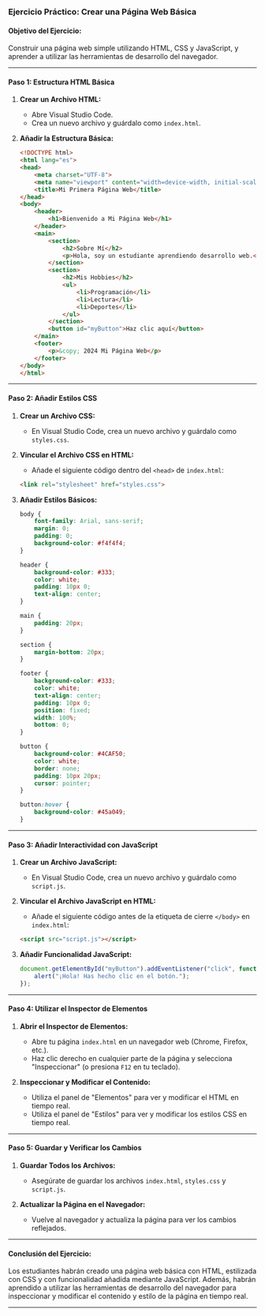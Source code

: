 
### Ejercicio Práctico: Crear una Página Web Básica

#### **Objetivo del Ejercicio:**
Construir una página web simple utilizando HTML, CSS y JavaScript, y aprender a utilizar las herramientas de desarrollo del navegador.

---

#### **Paso 1: Estructura HTML Básica**
1. **Crear un Archivo HTML:**
   - Abre Visual Studio Code.
   - Crea un nuevo archivo y guárdalo como `index.html`.

2. **Añadir la Estructura Básica:**
   ```html
   <!DOCTYPE html>
   <html lang="es">
   <head>
       <meta charset="UTF-8">
       <meta name="viewport" content="width=device-width, initial-scale=1.0">
       <title>Mi Primera Página Web</title>
   </head>
   <body>
       <header>
           <h1>Bienvenido a Mi Página Web</h1>
       </header>
       <main>
           <section>
               <h2>Sobre Mí</h2>
               <p>Hola, soy un estudiante aprendiendo desarrollo web.</p>
           </section>
           <section>
               <h2>Mis Hobbies</h2>
               <ul>
                   <li>Programación</li>
                   <li>Lectura</li>
                   <li>Deportes</li>
               </ul>
           </section>
           <button id="myButton">Haz clic aquí</button>
       </main>
       <footer>
           <p>&copy; 2024 Mi Página Web</p>
       </footer>
   </body>
   </html>
   ```

---

#### **Paso 2: Añadir Estilos CSS**
1. **Crear un Archivo CSS:**
   - En Visual Studio Code, crea un nuevo archivo y guárdalo como `styles.css`.

2. **Vincular el Archivo CSS en HTML:**
   - Añade el siguiente código dentro del `<head>` de `index.html`:
   ```html
   <link rel="stylesheet" href="styles.css">
   ```

3. **Añadir Estilos Básicos:**
   ```css
   body {
       font-family: Arial, sans-serif;
       margin: 0;
       padding: 0;
       background-color: #f4f4f4;
   }

   header {
       background-color: #333;
       color: white;
       padding: 10px 0;
       text-align: center;
   }

   main {
       padding: 20px;
   }

   section {
       margin-bottom: 20px;
   }

   footer {
       background-color: #333;
       color: white;
       text-align: center;
       padding: 10px 0;
       position: fixed;
       width: 100%;
       bottom: 0;
   }

   button {
       background-color: #4CAF50;
       color: white;
       border: none;
       padding: 10px 20px;
       cursor: pointer;
   }

   button:hover {
       background-color: #45a049;
   }
   ```

---

#### **Paso 3: Añadir Interactividad con JavaScript**
1. **Crear un Archivo JavaScript:**
   - En Visual Studio Code, crea un nuevo archivo y guárdalo como `script.js`.

2. **Vincular el Archivo JavaScript en HTML:**
   - Añade el siguiente código antes de la etiqueta de cierre `</body>` en `index.html`:
   ```html
   <script src="script.js"></script>
   ```

3. **Añadir Funcionalidad JavaScript:**
   ```javascript
   document.getElementById("myButton").addEventListener("click", function() {
       alert("¡Hola! Has hecho clic en el botón.");
   });
   ```

---

#### **Paso 4: Utilizar el Inspector de Elementos**
1. **Abrir el Inspector de Elementos:**
   - Abre tu página `index.html` en un navegador web (Chrome, Firefox, etc.).
   - Haz clic derecho en cualquier parte de la página y selecciona "Inspeccionar" (o presiona `F12` en tu teclado).

2. **Inspeccionar y Modificar el Contenido:**
   - Utiliza el panel de "Elementos" para ver y modificar el HTML en tiempo real.
   - Utiliza el panel de "Estilos" para ver y modificar los estilos CSS en tiempo real.

---

#### **Paso 5: Guardar y Verificar los Cambios**
1. **Guardar Todos los Archivos:**
   - Asegúrate de guardar los archivos `index.html`, `styles.css` y `script.js`.

2. **Actualizar la Página en el Navegador:**
   - Vuelve al navegador y actualiza la página para ver los cambios reflejados.

---

#### **Conclusión del Ejercicio:**
Los estudiantes habrán creado una página web básica con HTML, estilizada con CSS y con funcionalidad añadida mediante JavaScript. Además, habrán aprendido a utilizar las herramientas de desarrollo del navegador para inspeccionar y modificar el contenido y estilo de la página en tiempo real.

---
